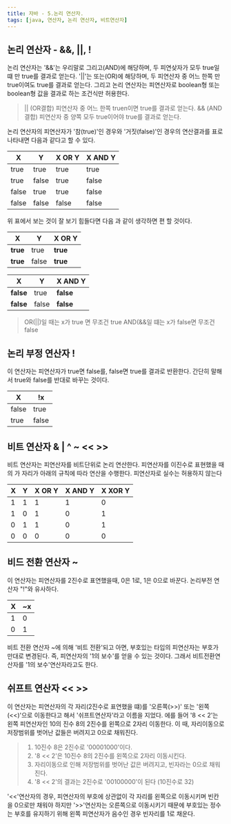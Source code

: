 ```yaml
---
title: 자바 - 5.논리 연산자.
tags: [java, 연산자, 논리 연산자, 비트연산자]
---
```


## 논리 연산자 - &&, ||, !

논리 연산자는 '&&'는 우리말로 그리고(AND)에 해당하며, 두 피연샂자가 모두 true일 떄 만 true를 결과로 얻는다. '||'는 또는(OR)에 해당하며, 두 피연산자 중 어느 한쪽 만 true이여도 true를 결과로 얻는다. 그리고 논리 연산자는 피연산자로 boolean형 또는 boolean형 값을 결과로 하는 조건식만 허용한다.

> || (OR결합) 피연산자 중 어느 한쪽 truen이면 true를 결과로 얻는다.
> && (AND결합) 피연산자 중 양쪽 모두 true이어야 true를 결과로 얻는다.

<!--more-->

논리 연산자의 피연산자가 '참(true)'인 경우와 '거짓(false)'인 경우의 연산결과를 표로 나타내면 다음과 같다고 할 수 있다.

| X     | Y     | X OR Y | X AND Y |
| ----- | ----- | ------ | ------- |
| true  | true  | true   | true    |
| true  | false | true   | false   |
| false | true  | true   | false   |
| false | false | false  | false   |

위 표에서 보는 것이 잘 보기 힘들다면 다음 과 같이 생각하면 편 할 것이다.

| X           | Y     | X OR Y      |
| ----------- | ----- | ----------- |
| <b>true</b> | true  | <b>true</b> |
| <b>true</b> | false | <b>true</b> |

| X            | Y     | X AND Y      |
| ------------ | ----- | ------------ |
| <b>false</b> | true  | <b>false</b> |
| <b>false</b> | false | <b>false</b> |

> OR(||)일 때는 x가 true 면 무조건 true
> AND(&&일 떄는 x가 false면 무조건 false

## 논리 부정 연산자 !

이 연산자는 피연산자가 true면 false를, false면 true를 결과로 반환한다. 간단히 말해서 true와 false를 반대로 바꾸는 것이다.

| X     | !x    |
| ----- | ----- |
| false | true  |
| true  | false |

## 비트 연산자 & | ^ ~ << >>

비트 연산자는 피연산자를 비트단위로 논리 연산한다. 피연산자를 이진수로 표현했을 때 의 가 자리가 아래의 규칙에 따라 연산을 수행한다. 피연산자로 실수는 허용하지 않는다

| X   | Y   | X OR Y | X AND Y | X XOR Y |
| --- | --- | ------ | ------- | ------- |
| 1   | 1   | 1      | 1       | 0       |
| 1   | 0   | 1      | 0       | 1       |
| 0   | 1   | 1      | 0       | 1       |
| 0   | 0   | 0      | 0       | 0       |

## 비드 전환 연산자 ~

이 연산자는 피연산자를 2진수로 표연했을때, 0은 1로, 1은 0으로 바꾼다. 논리부전 연산자 "!"와 유사하다.

| X   | ~x  |
| --- | --- |
| 1   | 0   |
| 0   | 1   |

비트 전환 연산자 ~에 의해 '비트 전환'되고 아면, 부호있는 타입의 피연산자는 부호가 만대로 변경된다. 즉, 피연산자의 '1의 보수'를 얻을 수 있는 것이다. 그래서 비트전환연산자를 '1의 보수'연산자라고도 한다.

## 쉬프트 연산자 << >>

이 연산자는 피연산자의 각 자리(2진수로 표연했을 떄)를 '오른쪽(>>)' 또는 '왼쪽(<<)'으로 이동한다고 해서 '쉬프트연산자'라고 이름을 지었다. 에를 들어 '8 << 2'는 왼쪽 피연산자인 10의 진수 8의 2진수를 왼쪽으로 2자리 이동한다. 이 때, 자리이동으로 저장범위를 벗어난 값들은 버려지고 0으로 채워진다.

> 1. 10진수 8은 2진수로 '00001000'이다.
> 2. '8 << 2'은 10진수 8의 2진수를 왼쪽으로 2자리 이동시킨다.
> 3. 자리이동으로 인해 저장범위를 벗어난 값은 버려지고, 빈자라는 0으로 채워진다.
> 4. '8 << 2'의 결과는 2진수로 '00100000'이 된다 (10진수로 32)

'<<'연산자의 경우, 피연산자의 부호에 상관없이 각 자리를 왼쪽으로 이동시키며 빈칸을 0으로만 채워야 하지만 '>>'연산자는 오른쪽으로 이동시키기 때문에 부호있는 정수는 부호를 유지하기 위해 왼쪽 피연산자가 음수인 경우 빈자리를 1로 채운다.
